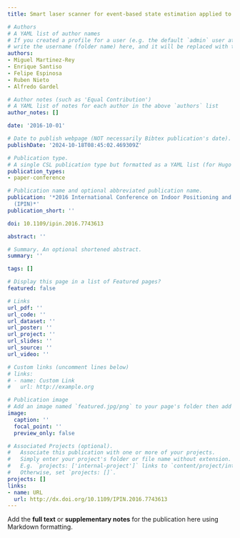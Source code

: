 ```yaml
---
title: Smart laser scanner for event-based state estimation applied to indoor positioning

# Authors
# A YAML list of author names
# If you created a profile for a user (e.g. the default `admin` user at `content/authors/admin/`), 
# write the username (folder name) here, and it will be replaced with their full name and linked to their profile.
authors:
- Miguel Martinez-Rey
- Enrique Santiso
- Felipe Espinosa
- Ruben Nieto
- Alfredo Gardel

# Author notes (such as 'Equal Contribution')
# A YAML list of notes for each author in the above `authors` list
author_notes: []

date: '2016-10-01'

# Date to publish webpage (NOT necessarily Bibtex publication's date).
publishDate: '2024-10-18T08:45:02.469309Z'

# Publication type.
# A single CSL publication type but formatted as a YAML list (for Hugo requirements).
publication_types:
- paper-conference

# Publication name and optional abbreviated publication name.
publication: '*2016 International Conference on Indoor Positioning and Indoor Navigation
  (IPIN)*'
publication_short: ''

doi: 10.1109/ipin.2016.7743613

abstract: ''

# Summary. An optional shortened abstract.
summary: ''

tags: []

# Display this page in a list of Featured pages?
featured: false

# Links
url_pdf: ''
url_code: ''
url_dataset: ''
url_poster: ''
url_project: ''
url_slides: ''
url_source: ''
url_video: ''

# Custom links (uncomment lines below)
# links:
# - name: Custom Link
#   url: http://example.org

# Publication image
# Add an image named `featured.jpg/png` to your page's folder then add a caption below.
image:
  caption: ''
  focal_point: ''
  preview_only: false

# Associated Projects (optional).
#   Associate this publication with one or more of your projects.
#   Simply enter your project's folder or file name without extension.
#   E.g. `projects: ['internal-project']` links to `content/project/internal-project/index.md`.
#   Otherwise, set `projects: []`.
projects: []
links:
- name: URL
  url: http://dx.doi.org/10.1109/IPIN.2016.7743613
---
```


Add the **full text** or **supplementary notes** for the publication here using Markdown formatting.
